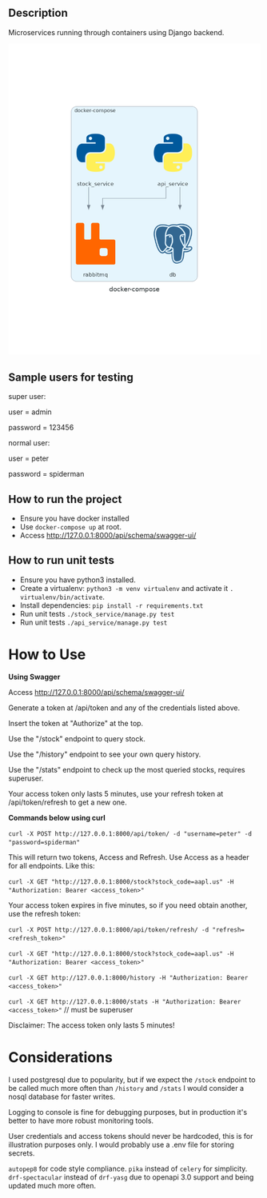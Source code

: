 ## Description

Microservices running through containers using Django backend.

![Architecture](docker-compose.png)

## Sample users for testing

super user:

user = admin

password = 123456

normal user:

user = peter

password = spiderman

## How to run the project
* Ensure you have docker installed
* Use `docker-compose up` at root.
* Access http://127.0.0.1:8000/api/schema/swagger-ui/

## How to run unit tests

* Ensure you have python3 installed.
* Create a virtualenv: `python3 -m venv virtualenv` and activate it `. virtualenv/bin/activate`.
* Install dependencies: `pip install -r requirements.txt`
* Run unit tests `./stock_service/manage.py test`
* Run unit tests `./api_service/manage.py test`


# How to Use

**Using Swagger**

Access http://127.0.0.1:8000/api/schema/swagger-ui/

Generate a token at /api/token and any of the credentials listed above.

Insert the token at "Authorize" at the top.

Use the "/stock" endpoint to query stock.

Use the "/history" endpoint to see your own query history.

Use the "/stats" endpoint to check up the most queried stocks, requires superuser.

Your access token only lasts 5 minutes, use your refresh token at /api/token/refresh to get a new one.

**Commands below using curl**

`curl -X POST http://127.0.0.1:8000/api/token/ -d "username=peter" -d "password=spiderman"`

This will return two tokens, Access and Refresh. Use Access as a header for all endpoints. Like this:

`curl -X GET "http://127.0.0.1:8000/stock?stock_code=aapl.us" -H "Authorization: Bearer <access_token>"`

Your access token expires in five minutes, so if you need obtain another, use the refresh token:

`curl -X POST http://127.0.0.1:8000/api/token/refresh/ -d "refresh=<refresh_token>"`

`curl -X GET "http://127.0.0.1:8000/stock?stock_code=aapl.us" -H "Authorization: Bearer <access_token>"`

`curl -X GET http://127.0.0.1:8000/history -H "Authorization: Bearer <access_token>"`

`curl -X GET http://127.0.0.1:8000/stats -H "Authorization: Bearer <access_token>"` // must be superuser

Disclaimer: The access token only lasts 5 minutes!

# Considerations

I used postgresql due to popularity, but if we expect the `/stock` endpoint to be called much more often than `/history` and `/stats` I would consider a nosql database for faster writes.

Logging to console is fine for debugging purposes, but in production it's better to have more robust monitoring tools.

User credentials and access tokens should never be hardcoded, this is for illustration purposes only. I would probably use a .env file for storing secrets.

`autopep8` for code style compliance. `pika` instead of `celery` for simplicity. `drf-spectacular` instead of `drf-yasg` due to openapi 3.0 support and being updated much more often.
